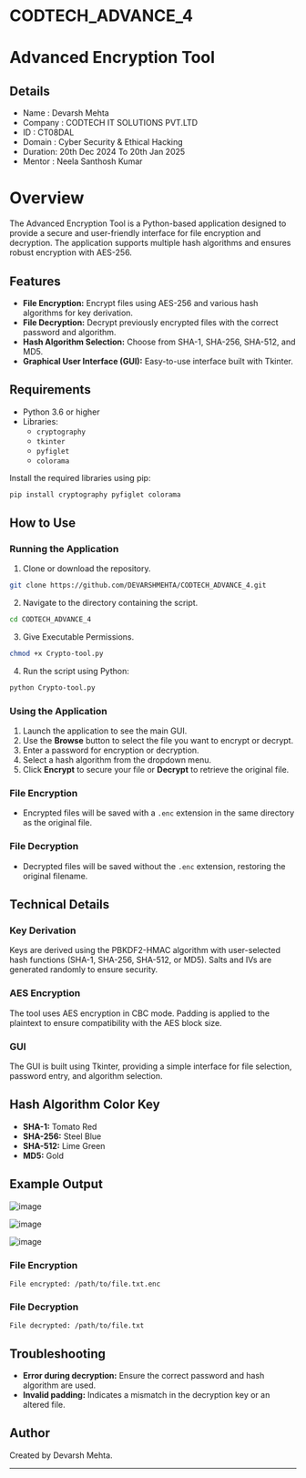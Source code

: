 # CODTECH_ADVANCE_4
# Advanced Encryption Tool
## Details
- Name    : Devarsh Mehta
- Company : CODTECH IT SOLUTIONS PVT.LTD
- ID      : CT08DAL
- Domain  : Cyber Security & Ethical Hacking
- Duration: 20th Dec 2024 To 20th Jan 2025
- Mentor  : Neela Santhosh Kumar

# Overview

The Advanced Encryption Tool is a Python-based application designed to provide a secure and user-friendly interface for file encryption and decryption. The application supports multiple hash algorithms and ensures robust encryption with AES-256.

## Features

- **File Encryption:** Encrypt files using AES-256 and various hash algorithms for key derivation.
- **File Decryption:** Decrypt previously encrypted files with the correct password and algorithm.
- **Hash Algorithm Selection:** Choose from SHA-1, SHA-256, SHA-512, and MD5.
- **Graphical User Interface (GUI):** Easy-to-use interface built with Tkinter.

## Requirements

- Python 3.6 or higher
- Libraries:
  - `cryptography`
  - `tkinter`
  - `pyfiglet`
  - `colorama`

Install the required libraries using pip:

```bash
pip install cryptography pyfiglet colorama
```

## How to Use

### Running the Application

1. Clone or download the repository.

```sh
git clone https://github.com/DEVARSHMEHTA/CODTECH_ADVANCE_4.git
```

2. Navigate to the directory containing the script.

```sh
cd CODTECH_ADVANCE_4
```

3. Give Executable Permissions.
```sh
chmod +x Crypto-tool.py
```


4. Run the script using Python:
```sh
python Crypto-tool.py
```

### Using the Application

1. Launch the application to see the main GUI.
2. Use the **Browse** button to select the file you want to encrypt or decrypt.
3. Enter a password for encryption or decryption.
4. Select a hash algorithm from the dropdown menu.
5. Click **Encrypt** to secure your file or **Decrypt** to retrieve the original file.

### File Encryption

- Encrypted files will be saved with a `.enc` extension in the same directory as the original file.

### File Decryption

- Decrypted files will be saved without the `.enc` extension, restoring the original filename.

## Technical Details

### Key Derivation

Keys are derived using the PBKDF2-HMAC algorithm with user-selected hash functions (SHA-1, SHA-256, SHA-512, or MD5). Salts and IVs are generated randomly to ensure security.

### AES Encryption

The tool uses AES encryption in CBC mode. Padding is applied to the plaintext to ensure compatibility with the AES block size.

### GUI

The GUI is built using Tkinter, providing a simple interface for file selection, password entry, and algorithm selection.

## Hash Algorithm Color Key

- **SHA-1:** Tomato Red
- **SHA-256:** Steel Blue
- **SHA-512:** Lime Green
- **MD5:** Gold

## Example Output
![image](https://github.com/user-attachments/assets/21e36430-85f5-4025-b33d-4821b7fba321)

![image](https://github.com/user-attachments/assets/d74652bf-1db6-4694-ae62-11a13465f296)

![image](https://github.com/user-attachments/assets/8cb9cfb4-f0b9-4ef2-b34e-cb332b1ed673)

### File Encryption

```
File encrypted: /path/to/file.txt.enc
```

### File Decryption

```
File decrypted: /path/to/file.txt
```

## Troubleshooting

- **Error during decryption:** Ensure the correct password and hash algorithm are used.
- **Invalid padding:** Indicates a mismatch in the decryption key or an altered file.

## Author

Created by Devarsh Mehta.

---
